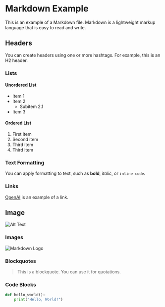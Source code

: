 # Markdown Example

This is an example of a Markdown file. Markdown is a lightweight markup language that is easy to read and write.

## Headers

You can create headers using one or more hashtags. For example, this is an H2 header.

### Lists

#### Unordered List
- Item 1
- Item 2
  - Subitem 2.1
- Item 3

#### Ordered List
1. First item
2. Second item
3. Third item
4. Third item

### Text Formatting

You can apply formatting to text, such as **bold**, *italic*, or `inline code`.

### Links

[OpenAI](https://www.openai.com) is an example of a link.

## Image
![Alt Text](https://2.bp.blogspot.com/-PtF8xVYEEBw/WlSCmI7JvPI/AAAAAAAAAR8/sEfMn1b2juY79vpUqTTiQTU04rkCoVADQCLcBGAs/s320/Code-Background.jpg)

### Images

![Markdown Logo](https://d33wubrfki0l68.cloudfront.net/e80db90374ff17319c85b907ba55cf4b1b3df9b3/4569b/assets/images/markdown-logo.svg)

### Blockquotes

> This is a blockquote. You can use it for quotations.

### Code Blocks

```python
def hello_world():
    print("Hello, World!")

